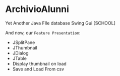# ArchivioAlunni
Yet Another Java FIle database Swing Gui [SCHOOL] 

And now, our `Feature Presentation`:
* JSplitPane
* JThumbnail
* JDialog
* JTable
* Display thumbnail on load
* Save and Load From csv
